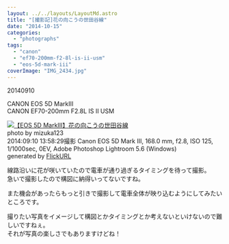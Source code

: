 ```yaml
---
layout: ../../layouts/LayoutMd.astro
title: "[撮影記]花の向こうの世田谷線"
date: "2014-10-15"
categories: 
  - "photographs"
tags: 
  - "canon"
  - "ef70-200mm-f2-8l-is-ii-usm"
  - "eos-5d-mark-iii"
coverImage: "IMG_2434.jpg"
---
```


20140910

CANON EOS 5D MarkⅢ  
CANON EF70-200mm F2.8L IS II USM

[![【EOS 5D MarkⅢ】花の向こうの世田谷線](/wp/images/15196505675_3e4ea69331_b.jpg)](https://www.flickr.com/photos/mizuka123/15196505675/sizes/l/ "花の向こうの世田谷線")  
photo by mizuka123  
2014:09:10 13:58:29撮影 Canon EOS 5D Mark III, 168.0 mm, f2.8, ISO 125, 1/1000sec, 0EV, Adobe Photoshop Lightroom 5.6 (Windows)  
generated by [FlickURL](https://itunes.apple.com/jp/app/flickurl/id817330241?mt=8)

線路沿いに花が咲いていたので電車が通り過ぎるタイミングを待って撮影。  
急いで撮影したので構図に納得いってないですね。

また機会があったらもっと引きで撮影して電車全体が映り込むようにしてみたいところです。

撮りたい写真をイメージして構図とかタイミングとか考えないといけないので難しいですねぇ。  
それが写真の楽しさでもありますけどね！
